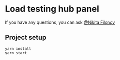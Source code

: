# Load testing hub panel

If you have any questions, you can ask [@Nikita Filonov](https://t.me/sound_right)

## Project setup

```shell
yarn install
yarn start
```